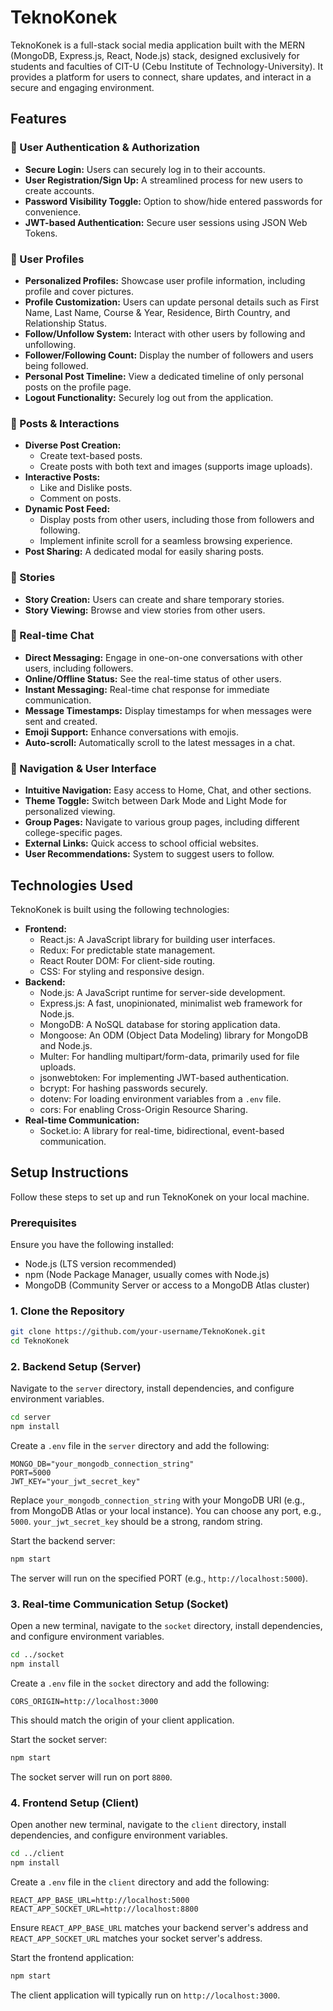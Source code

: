 # TeknoKonek

TeknoKonek is a full-stack social media application built with the MERN (MongoDB, Express.js, React, Node.js) stack, designed exclusively for students and faculties of CIT-U (Cebu Institute of Technology-University). It provides a platform for users to connect, share updates, and interact in a secure and engaging environment.

## Features

### 🔐 User Authentication & Authorization
- **Secure Login:** Users can securely log in to their accounts.
- **User Registration/Sign Up:** A streamlined process for new users to create accounts.
- **Password Visibility Toggle:** Option to show/hide entered passwords for convenience.
- **JWT-based Authentication:** Secure user sessions using JSON Web Tokens.

### 👤 User Profiles
- **Personalized Profiles:** Showcase user profile information, including profile and cover pictures.
- **Profile Customization:** Users can update personal details such as First Name, Last Name, Course & Year, Residence, Birth Country, and Relationship Status.
- **Follow/Unfollow System:** Interact with other users by following and unfollowing.
- **Follower/Following Count:** Display the number of followers and users being followed.
- **Personal Post Timeline:** View a dedicated timeline of only personal posts on the profile page.
- **Logout Functionality:** Securely log out from the application.

### 📝 Posts & Interactions
- **Diverse Post Creation:**
    - Create text-based posts.
    - Create posts with both text and images (supports image uploads).
- **Interactive Posts:**
    - Like and Dislike posts.
    - Comment on posts.
- **Dynamic Post Feed:**
    - Display posts from other users, including those from followers and following.
    - Implement infinite scroll for a seamless browsing experience.
- **Post Sharing:** A dedicated modal for easily sharing posts.

### 📖 Stories
- **Story Creation:** Users can create and share temporary stories.
- **Story Viewing:** Browse and view stories from other users.

### 💬 Real-time Chat
- **Direct Messaging:** Engage in one-on-one conversations with other users, including followers.
- **Online/Offline Status:** See the real-time status of other users.
- **Instant Messaging:** Real-time chat response for immediate communication.
- **Message Timestamps:** Display timestamps for when messages were sent and created.
- **Emoji Support:** Enhance conversations with emojis.
- **Auto-scroll:** Automatically scroll to the latest messages in a chat.

### 🧭 Navigation & User Interface
- **Intuitive Navigation:** Easy access to Home, Chat, and other sections.
- **Theme Toggle:** Switch between Dark Mode and Light Mode for personalized viewing.
- **Group Pages:** Navigate to various group pages, including different college-specific pages.
- **External Links:** Quick access to school official websites.
- **User Recommendations:** System to suggest users to follow.

## Technologies Used

TeknoKonek is built using the following technologies:

-   **Frontend:**
    -   React.js: A JavaScript library for building user interfaces.
    -   Redux: For predictable state management.
    -   React Router DOM: For client-side routing.
    -   CSS: For styling and responsive design.
-   **Backend:**
    -   Node.js: A JavaScript runtime for server-side development.
    -   Express.js: A fast, unopinionated, minimalist web framework for Node.js.
    -   MongoDB: A NoSQL database for storing application data.
    -   Mongoose: An ODM (Object Data Modeling) library for MongoDB and Node.js.
    -   Multer: For handling multipart/form-data, primarily used for file uploads.
    -   jsonwebtoken: For implementing JWT-based authentication.
    -   bcrypt: For hashing passwords securely.
    -   dotenv: For loading environment variables from a `.env` file.
    -   cors: For enabling Cross-Origin Resource Sharing.
-   **Real-time Communication:**
    -   Socket.io: A library for real-time, bidirectional, event-based communication.

## Setup Instructions

Follow these steps to set up and run TeknoKonek on your local machine.

### Prerequisites

Ensure you have the following installed:
-   Node.js (LTS version recommended)
-   npm (Node Package Manager, usually comes with Node.js)
-   MongoDB (Community Server or access to a MongoDB Atlas cluster)

### 1. Clone the Repository

```bash
git clone https://github.com/your-username/TeknoKonek.git
cd TeknoKonek
```

### 2. Backend Setup (Server)

Navigate to the `server` directory, install dependencies, and configure environment variables.

```bash
cd server
npm install
```

Create a `.env` file in the `server` directory and add the following:

```
MONGO_DB="your_mongodb_connection_string"
PORT=5000
JWT_KEY="your_jwt_secret_key"
```
Replace `your_mongodb_connection_string` with your MongoDB URI (e.g., from MongoDB Atlas or your local instance).
You can choose any port, e.g., `5000`.
`your_jwt_secret_key` should be a strong, random string.

Start the backend server:

```bash
npm start
```

The server will run on the specified PORT (e.g., `http://localhost:5000`).

### 3. Real-time Communication Setup (Socket)

Open a new terminal, navigate to the `socket` directory, install dependencies, and configure environment variables.

```bash
cd ../socket
npm install
```

Create a `.env` file in the `socket` directory and add the following:

```
CORS_ORIGIN=http://localhost:3000
```
This should match the origin of your client application.

Start the socket server:

```bash
npm start
```

The socket server will run on port `8800`.

### 4. Frontend Setup (Client)

Open another new terminal, navigate to the `client` directory, install dependencies, and configure environment variables.

```bash
cd ../client
npm install
```

Create a `.env` file in the `client` directory and add the following:

```
REACT_APP_BASE_URL=http://localhost:5000
REACT_APP_SOCKET_URL=http://localhost:8800
```
Ensure `REACT_APP_BASE_URL` matches your backend server's address and `REACT_APP_SOCKET_URL` matches your socket server's address.

Start the frontend application:

```bash
npm start
```

The client application will typically run on `http://localhost:3000`.
